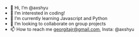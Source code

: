 - 👋 Hi, I’m @axshyu
- 👀 I’m interested in coding!
- 🌱 I’m currently learning Javascript and Python
- 💞️ I’m looking to collaborate on group projects
- 📫 How to reach me georgitajr@gmail.com, Insta: @axshyu

<!---
axshyu/axshyu is a ✨ special ✨ repository because its `README.md` (this file) appears on your GitHub profile.
You can click the Preview link to take a look at your changes.
--->
